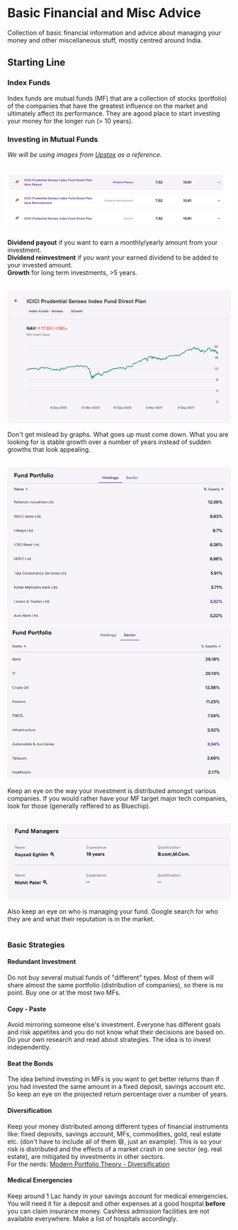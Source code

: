# Basic Financial and Misc Advice
Collection of basic financial information and advice about managing your money and other miscellaneous stuff, mostly centred around India.

## Starting Line

### Index Funds

Index funds are mutual funds (MF) that are a collection of stocks (portfolio) of the companies that have the greatest influence on the market and ultimately affect its performance. They are agood place to start investing your money for the longer run (> 10 years).

### Investing in Mutual Funds

*We will be using images from [Upstox](https://upstox.com/mutual-funds) as a reference.*<br><br>

![Payout Types](images/payouts.png)

**Dividend payout** if you want to earn a monthly/yearly amount from your investment.<br>
**Dividend reinvestment** if you want your earned dividend to be added to your invested amount.<br>
**Growth** for long term investments, >5 years.<br><br>

![NAV Graph](images/graph.png)

Don't get mislead by graphs. What goes up must come down. What you are looking for is stable growth over a number of years instead of sudden growths that look appealing.<br><br>

![Portfolio](images/distribution1.png)
![Portfolio](images/distribution2.png)

Keep an eye on the way your investment is distributed amongst various companies. If you would rather have your MF target major tech companies, look for those (generally reffered to as Bluechip).<br><br>

![Manager](images/manager.png)

Also keep an eye on who is managing your fund. Google search for who they are and what their reputation is in the market.<br><br>

### Basic Strategies

#### Redundant Investment

Do not buy several mutual funds of "different" types. Most of them will share almost the same portfolio (distribution of companies), so there is no point. Buy one or at the most two MFs.<br>

#### Copy - Paste
Avoid mirroring someone else's investment. Everyone has different goals and risk appetites and you do not know what their decisions are based on. Do your own research and read about strategies. The idea is to invest independently.<br>

#### Beat the Bonds

The idea behind investing in MFs is you want to get better returns than if you had invested the same amount in a fixed deposit, savings account etc. So keep an eye on the projected return percentage over a number of years.<br>

#### Diversification

Keep your money distributed among different types of financial instruments like: fixed deposits, savings account, MFs, commodities, gold, real estate etc. (don't have to include all of them 😄, just an example). This is so your risk is distributed and the effects of a market crash in one sector (eg. real estate), are mitigated by investments in other sectors.<br>
For the nerds: [Modern Portfolio Theory - Diversification](https://en.wikipedia.org/wiki/Modern_portfolio_theory)

#### Medical Emergencies
Keep around 1 Lac handy in your savings account for medical emergencies. You will need it for a deposit and other expenses at a good hospital **before** you can claim insurance money. Cashless admission facilities are not available everywhere. Make a list of hospitals accordingly.<br>

